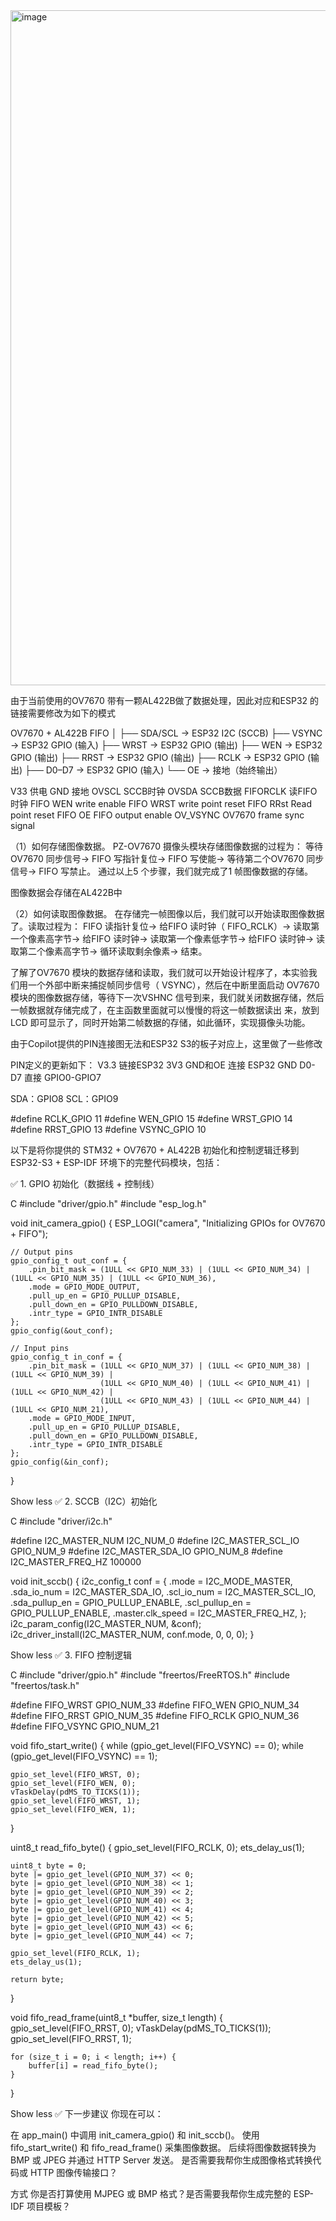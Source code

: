 <img width="1584" height="1080" alt="image" src="https://github.com/user-attachments/assets/7d3e1cb7-3d2c-4faa-84db-11e2673bc6be" />


由于当前使用的OV7670 带有一颗AL422B做了数据处理，因此对应和ESP32 的链接需要修改为如下的模式

OV7670 + AL422B FIFO
│
├── SDA/SCL → ESP32 I2C (SCCB)
├── VSYNC   → ESP32 GPIO (输入)
├── WRST    → ESP32 GPIO (输出)
├── WEN     → ESP32 GPIO (输出)
├── RRST    → ESP32 GPIO (输出)
├── RCLK    → ESP32 GPIO (输出)
├── D0–D7   → ESP32 GPIO (输入)
└── OE      → 接地（始终输出）


V33 供电
GND 接地
OVSCL SCCB时钟
OVSDA SCCB数据
FIFORCLK 读FIFO时钟
FIFO WEN write enable
FIFO WRST write point reset
FIFO RRst Read point reset
FIFO OE  FIFO output enable
OV_VSYNC OV7670 frame sync signal



（1）如何存储图像数据。
PZ-OV7670 摄像头模块存储图像数据的过程为：
    等待OV7670 同步信号→
    FIFO 写指针复位→
    FIFO 写使能→
    等待第二个OV7670 同步信号→
    FIFO 写禁止。
    通过以上5 个步骤，我们就完成了1 帧图像数据的存储。

图像数据会存储在AL422B中

（2）如何读取图像数据。
  在存储完一帧图像以后，我们就可以开始读取图像数据了。读取过程为：
    FIFO 读指针复位→
    给FIFO 读时钟（ FIFO_RCLK）→
    读取第一个像素高字节→
    给FIFO 读时钟→
    读取第一个像素低字节→
    给FIFO 读时钟→
    读取第二个像素高字节→
    循环读取剩余像素→
    结束。


了解了OV7670 模块的数据存储和读取，我们就可以开始设计程序了，本实验我们用一个外部中断来捕捉帧同步信号（ VSYNC），然后在中断里面启动
OV7670 模块的图像数据存储，等待下一次VSHNC 信号到来，我们就关闭数据存储，然后一帧数据就存储完成了，在主函数里面就可以慢慢的将这一帧数据读出
来，放到LCD 即可显示了，同时开始第二帧数据的存储，如此循环，实现摄像头功能。

由于Copilot提供的PIN连接图无法和ESP32 S3的板子对应上，这里做了一些修改

PIN定义的更新如下：
V3.3 链接ESP32 3V3
GND和OE 连接 ESP32 GND
D0-D7 直接 GPIO0-GPIO7

SDA：GPIO8
SCL：GPIO9

#define RCLK_GPIO   11
#define WEN_GPIO    15
#define WRST_GPIO   14
#define RRST_GPIO   13
#define VSYNC_GPIO  10  



以下是将你提供的 STM32 + OV7670 + AL422B 初始化和控制逻辑迁移到 ESP32-S3 + ESP-IDF 环境下的完整代码模块，包括：

✅ 1. GPIO 初始化（数据线 + 控制线）



C
#include "driver/gpio.h"
#include "esp_log.h"

void init_camera_gpio() {
    ESP_LOGI("camera", "Initializing GPIOs for OV7670 + FIFO");

    // Output pins
    gpio_config_t out_conf = {
        .pin_bit_mask = (1ULL << GPIO_NUM_33) | (1ULL << GPIO_NUM_34) | (1ULL << GPIO_NUM_35) | (1ULL << GPIO_NUM_36),
        .mode = GPIO_MODE_OUTPUT,
        .pull_up_en = GPIO_PULLUP_DISABLE,
        .pull_down_en = GPIO_PULLDOWN_DISABLE,
        .intr_type = GPIO_INTR_DISABLE
    };
    gpio_config(&out_conf);

    // Input pins
    gpio_config_t in_conf = {
        .pin_bit_mask = (1ULL << GPIO_NUM_37) | (1ULL << GPIO_NUM_38) | (1ULL << GPIO_NUM_39) |
                        (1ULL << GPIO_NUM_40) | (1ULL << GPIO_NUM_41) | (1ULL << GPIO_NUM_42) |
                        (1ULL << GPIO_NUM_43) | (1ULL << GPIO_NUM_44) | (1ULL << GPIO_NUM_21),
        .mode = GPIO_MODE_INPUT,
        .pull_up_en = GPIO_PULLUP_DISABLE,
        .pull_down_en = GPIO_PULLDOWN_DISABLE,
        .intr_type = GPIO_INTR_DISABLE
    };
    gpio_config(&in_conf);
}


Show less
✅ 2. SCCB（I2C）初始化



C
#include "driver/i2c.h"

#define I2C_MASTER_NUM I2C_NUM_0
#define I2C_MASTER_SCL_IO GPIO_NUM_9
#define I2C_MASTER_SDA_IO GPIO_NUM_8
#define I2C_MASTER_FREQ_HZ 100000

void init_sccb() {
    i2c_config_t conf = {
        .mode = I2C_MODE_MASTER,
        .sda_io_num = I2C_MASTER_SDA_IO,
        .scl_io_num = I2C_MASTER_SCL_IO,
        .sda_pullup_en = GPIO_PULLUP_ENABLE,
        .scl_pullup_en = GPIO_PULLUP_ENABLE,
        .master.clk_speed = I2C_MASTER_FREQ_HZ,
    };
    i2c_param_config(I2C_MASTER_NUM, &conf);
    i2c_driver_install(I2C_MASTER_NUM, conf.mode, 0, 0, 0);
}


Show less
✅ 3. FIFO 控制逻辑



C
#include "driver/gpio.h"
#include "freertos/FreeRTOS.h"
#include "freertos/task.h"

#define FIFO_WRST GPIO_NUM_33
#define FIFO_WEN  GPIO_NUM_34
#define FIFO_RRST GPIO_NUM_35
#define FIFO_RCLK GPIO_NUM_36
#define FIFO_VSYNC GPIO_NUM_21

void fifo_start_write() {
    while (gpio_get_level(FIFO_VSYNC) == 0);
    while (gpio_get_level(FIFO_VSYNC) == 1);

    gpio_set_level(FIFO_WRST, 0);
    gpio_set_level(FIFO_WEN, 0);
    vTaskDelay(pdMS_TO_TICKS(1));
    gpio_set_level(FIFO_WRST, 1);
    gpio_set_level(FIFO_WEN, 1);
}

uint8_t read_fifo_byte() {
    gpio_set_level(FIFO_RCLK, 0);
    ets_delay_us(1);

    uint8_t byte = 0;
    byte |= gpio_get_level(GPIO_NUM_37) << 0;
    byte |= gpio_get_level(GPIO_NUM_38) << 1;
    byte |= gpio_get_level(GPIO_NUM_39) << 2;
    byte |= gpio_get_level(GPIO_NUM_40) << 3;
    byte |= gpio_get_level(GPIO_NUM_41) << 4;
    byte |= gpio_get_level(GPIO_NUM_42) << 5;
    byte |= gpio_get_level(GPIO_NUM_43) << 6;
    byte |= gpio_get_level(GPIO_NUM_44) << 7;

    gpio_set_level(FIFO_RCLK, 1);
    ets_delay_us(1);

    return byte;
}

void fifo_read_frame(uint8_t *buffer, size_t length) {
    gpio_set_level(FIFO_RRST, 0);
    vTaskDelay(pdMS_TO_TICKS(1));
    gpio_set_level(FIFO_RRST, 1);

    for (size_t i = 0; i < length; i++) {
        buffer[i] = read_fifo_byte();
    }
}


Show less
✅ 下一步建议
你现在可以：

在 app_main() 中调用 init_camera_gpio() 和 init_sccb()。
使用 fifo_start_write() 和 fifo_read_frame() 采集图像数据。
后续将图像数据转换为 BMP 或 JPEG 并通过 HTTP Server 发送。
是否需要我帮你生成图像格式转换代码或 HTTP 图像传输接口？


方式
你是否打算使用 MJPEG 或 BMP 格式？是否需要我帮你生成完整的 ESP-IDF 项目模板？

